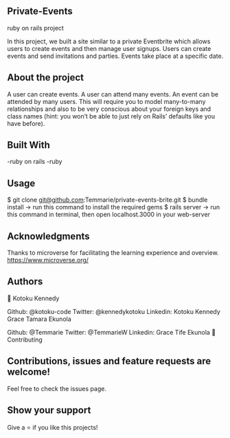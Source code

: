 ## Private-Events

ruby on rails project

In this project, we built a site similar to a private Eventbrite which allows users to create events and then manage user signups. Users can create events and send invitations and parties. Events take place at a specific date.

## About the project
A user can create events. A user can attend many events. An event can be attended by many users. This will require you to model many-to-many relationships and also to be very conscious about your foreign keys and class names (hint: you won’t be able to just rely on Rails’ defaults like you have before).

## Built With
-ruby on rails
-ruby

## Usage
$ git clone git@github.com:Temmarie/private-events-brite.git
$ bundle install -> run this command to install the required gems
$ rails server -> run this command in terminal, then open localhost.3000 in your web-server

## Acknowledgments
Thanks to microverse for facilitating the learning experience and overview.
https://www.microverse.org/


## Authors
👤 Kotoku Kennedy

Github: @kotoku-code
Twitter: @kennedykotoku
Linkedin: Kotoku Kennedy
Grace Tamara Ekunola

Github: @Temmarie
Twitter: @TemmarieW
Linkedin: Grace Tife Ekunola
🤝 Contributing

## Contributions, issues and feature requests are welcome!

Feel free to check the issues page.

## Show your support
Give a ⭐️ if you like this projects!
